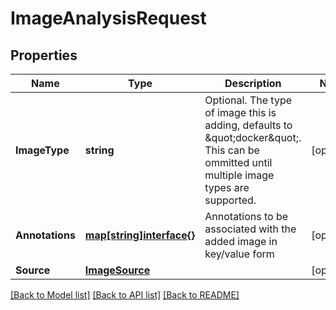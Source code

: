 # ImageAnalysisRequest

## Properties

Name | Type | Description | Notes
------------ | ------------- | ------------- | -------------
**ImageType** | **string** | Optional. The type of image this is adding, defaults to \&quot;docker\&quot;. This can be ommitted until multiple image types are supported. | [optional] 
**Annotations** | [**map[string]interface{}**](.md) | Annotations to be associated with the added image in key/value form | [optional] 
**Source** | [**ImageSource**](ImageSource.md) |  | [optional] 

[[Back to Model list]](../README.md#documentation-for-models) [[Back to API list]](../README.md#documentation-for-api-endpoints) [[Back to README]](../README.md)


